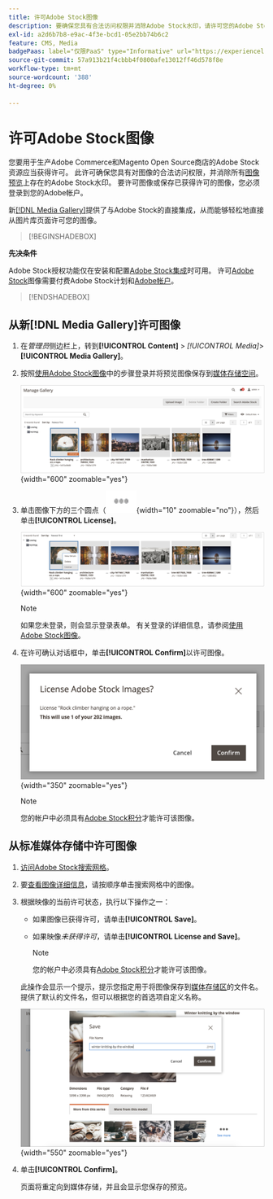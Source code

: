 ```yaml
---
title: 许可Adobe Stock图像
description: 要确保您具有合法访问权限并消除Adobe Stock水印，请许可您的Adobe Stock图像。
exl-id: a2d6b7b8-e9ac-4f3e-bcd1-05e2bb74b6c2
feature: CMS, Media
badgePaas: label="仅限PaaS" type="Informative" url="https://experienceleague.adobe.com/en/docs/commerce/user-guides/product-solutions" tooltip="仅适用于云项目(Adobe管理的PaaS基础架构)和内部部署项目上的Adobe Commerce 。"
source-git-commit: 57a913b21f4cbbb4f0800afe13012ff46d578f8e
workflow-type: tm+mt
source-wordcount: '388'
ht-degree: 0%

---
```


# 许可Adobe Stock图像

您要用于生产Adobe Commerce和Magento Open Source商店的Adobe Stock资源应当获得许可。 此许可确保您具有对图像的合法访问权限，并消除所有[图像预览](./adobe-stock-save-preview.md)上存在的Adobe Stock水印。 要许可图像或保存已获得许可的图像，您必须登录到您的Adobe帐户。

新[[!DNL Media Gallery]](media-gallery.md)提供了与Adobe Stock的直接集成，从而能够轻松地直接从图片库页面许可您的图像。

>[!BEGINSHADEBOX]

**先决条件**

Adobe Stock授权功能仅在安装和配置[Adobe Stock集成](./adobe-stock.md)时可用。 许可[Adobe Stock][adobe-stock]图像需要付费Adobe Stock计划和[Adobe帐户][adobe-signin]。

>[!ENDSHADEBOX]

## 从新[!DNL Media Gallery]许可图像

1. 在&#x200B;_管理员_&#x200B;侧边栏上，转到&#x200B;**[!UICONTROL Content]** > _[!UICONTROL Media]_>**[!UICONTROL Media Gallery]**。

1. 按照[使用Adobe Stock图像](./adobe-stock-manage.md)中的步骤登录并将预览图像保存到[媒体存储空间](./media-storage.md)。

   ![已保存预览图像](./assets/adobe-stock-gallery-unlicensed.png){width="600" zoomable="yes"}

1. 单击图像下方的三个圆点（![资产菜单图标](./assets/media-gallery-asset-menu-icon.png){width="10" zoomable="no"}），然后单击&#x200B;**[!UICONTROL License]**。

   ![Adobe Stock图像操作](./assets/adobe-stock-gallery-image-actions.png){width="600" zoomable="yes"}

   >[!NOTE]
   >
   >如果您未登录，则会显示登录表单。 有关登录的详细信息，请参阅[使用Adobe Stock图像](./adobe-stock-manage.md)。

1. 在许可确认对话框中，单击&#x200B;**[!UICONTROL Confirm]**&#x200B;以许可图像。

   ![许可证确认](./assets/adobe-stock-gallery-license-confirm.png){width="350" zoomable="yes"}

   >[!NOTE]
   >
   >您的帐户中必须具有[Adobe Stock积分][stock-credits]才能许可该图像。

## 从标准媒体存储中许可图像

1. [访问Adobe Stock搜索网格][access-search]。

1. 要[查看图像详细信息][view-details]，请按顺序单击搜索网格中的图像。

1. 根据映像的当前许可状态，执行以下操作之一：

   - 如果图像已获得许可，请单击&#x200B;**[!UICONTROL Save]**。

   - 如果映像&#x200B;_未获得许可_，请单击&#x200B;**[!UICONTROL License and Save]**。

     >[!NOTE]
     >
     >您的帐户中必须具有[Adobe Stock积分][stock-credits]才能许可该图像。

   此操作会显示一个提示，提示您指定用于将图像保存到[媒体存储区](./media-storage.md)的文件名。 提供了默认的文件名，但可以根据您的首选项自定义名称。

   ![保存Adobe Stock许可图像](./assets/adobe-stock-save-licensed.png){width="550" zoomable="yes"}

1. 单击&#x200B;**[!UICONTROL Confirm]**。

   页面将重定向到媒体存储，并且会显示您保存的预览。

[access-search]: adobe-stock-manage.md#access-the-adobe-stock-search-grid
[view-details]: adobe-stock-manage.md#view-image-details
[stock-credits]: https://helpx.adobe.com/stock/help/credit-packs.html
[adobe-stock]: https://stock.adobe.com
[adobe-signin]: https://helpx.adobe.com/manage-account/using/access-adobe-id-account.html
